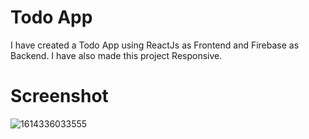 # Todo App
I have created a Todo App using ReactJs as Frontend and Firebase as Backend. I have also made this project Responsive.
# Screenshot
![1614336033555](https://user-images.githubusercontent.com/83536592/116811855-e57a2a00-ab64-11eb-9eca-a297b1f5f8d8.jpg)
